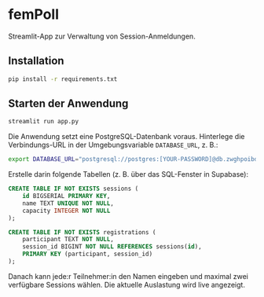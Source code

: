 # femPoll

Streamlit-App zur Verwaltung von Session-Anmeldungen.

## Installation

```bash
pip install -r requirements.txt
```

## Starten der Anwendung

```bash
streamlit run app.py
```

Die Anwendung setzt eine PostgreSQL-Datenbank voraus. Hinterlege die Verbindungs-URL
in der Umgebungsvariable `DATABASE_URL`, z. B.:

```bash
export DATABASE_URL="postgresql://postgres:[YOUR-PASSWORD]@db.zwghpoibdgbldnbsafym.supabase.co:5432/postgres"
```

Erstelle darin folgende Tabellen (z. B. über das SQL-Fenster in Supabase):

```sql
CREATE TABLE IF NOT EXISTS sessions (
    id BIGSERIAL PRIMARY KEY,
    name TEXT UNIQUE NOT NULL,
    capacity INTEGER NOT NULL
);

CREATE TABLE IF NOT EXISTS registrations (
    participant TEXT NOT NULL,
    session_id BIGINT NOT NULL REFERENCES sessions(id),
    PRIMARY KEY (participant, session_id)
);
```

Danach kann jede:r Teilnehmer:in den Namen eingeben und maximal zwei verfügbare Sessions wählen. Die aktuelle Auslastung wird live angezeigt.
